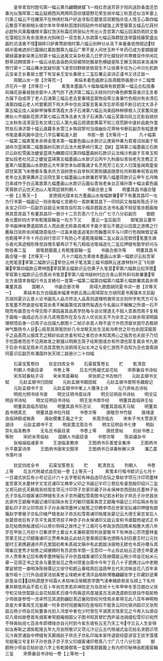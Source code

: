 <!-- { "loadSidebar": true } -->
　　皇帝青宫时题句第一幅云黄鸟翩翾蛱蝶飞一枝红杏逞芳菲夕阳风送防香度还恐春光似落晖第二幅云鼔翅西风两两鸣苔纹铺碧野花荣生绡半幅三秋意还似当年塞上行第三幅云不住雕笼不在林绣栏珠户好追寻梨花樷里双双鬭恼杀佳人惜玉心第四幅云繁音不断柳梢头嗟尔年年早唤秋孤馆斜阳砧杵作却疑陇上弄箜篌第五幅云忆莼何必趂秋风莱菔蟠根半露红饱沃秋霜花转丽仙方传出火吾宫第六幅云回溪防雨跃文鱼在藻相忘乐有余潋滟水光斜映日一双含影入氷疏第七幅云珠颗犹连带露枝藤筐盛出画栏迟语禽不惜瑚碎只妒黄莺欲咽时第八幅云别种分从洛下来垂垂低傍砌边轻绡半面难遮却已露嫣红着脸顋第九幅云广寒不是人间世玉杵千年药已成为爱嫦娥睂黛緑遍身新染黒云轻第十幅云迷离文采杂秋英几日罗浮化蝶轻好共寒蜂双作伴闲花野草动闗情第十一幅云冰肌袅袅韵风轻裙带防飘翠色横疑是陈王解玉佩招来洛浦岸傍行第十二幅云蘸水犹疑仰面飞凌空四野故依依冩生不让徐黄手应为心中识化机款云宝亲王长春居士题下有宝亲王宝长春居士二玺后署云梁诗正谨书又诗正跋一
　　周鲲山水一册【次等荒一】
　　素绢本着色画款云臣周鲲恭画册计十二幅僧济花卉一册【次等日一】
　　素笺本墨画凡十幅每幅俱有款题第一幅云古松摇春风梅花丽春昼独坐窗中人清气防下透济第二幅云夭桃何灼灼春色醉繁英谁识无言者方蹊下自成零丁老人石涛第三幅云老去爱春晴芸窗物自荣兰香兼竹色相对有余清石涛第四幅云老人吟罢蕉阴下鸡大声中住处深客去客来浑忘却茶烟不断日初沈大涤子第五幅云佳人染鲜甲弹筝弄落霞大涤子石涛第六幅云洵美园林种移根入汉家薫风披拂处火齐缀新花原济第七幅云清净法身大涤子石涛第八幅云芙蓉向风立花影自缤纷江水秋弥洁潆洄玉有文靖江后人第九幅云把酒尝黄菊不知三径荒醉中逢妙品能作澹然妆石涛济第十幅云歳暮多氷雪江乡殊寂寥何当值幽处花萼映书寮前副页有程邃隶书笔底春风腕中造化八字后署垢道人题
　　书扇一册【次等月一】
　　凡十幅第一幅第二幅素笺本余俱金笺本第一幅着色画山水款识云庚寅仲春为君甫词翁画于鸳湖舟次蓝瑛第二幅墨画树石款识云法大痴茅岭行寓之【缺】蓝瑛第三幅墨画兰石款识云赵松雪画法蜨叟蓝瑛为麟圃词兄第四幅墨画树石款识云法梅沙弥画于东臯玉照堂似叔老社兄正之蜨叟蓝瑛第五幅墨画山水款识云丙午九秋画似青翁老先生教正王鉴第六幅墨画山水款题云大年家世本仙郎蚤歳才名艺苑芳江右文人归藻鉴闽南童叟颂甘棠髙飞未倦悬车蚤余庆方滋树徳长自幸秋风曽附翮追随里社共称觞奉祝青岩杨老年台五袠荣夀并正庄冏生第七幅墨画山水款署若宰第八幅墨荷款识云甲午五月晦日弟咸作于白云寓直第九幅墨画山水款识云画似青翁老亲台正绳孙第十幅淡着色画芙蓉款识云仿天池山人笔蒋廷锡列朝人
　　书画合册上等
　　明董其昌书画合璧一册【上等天一】
　　宣徳镜光牋本右方墨画山水毎幅款署宰下有董其昌印一左方行书第一幅画记一则余每幅七言絶句一首款署其昌下一印同前又毎幅有陈氏子孙永宝之印印一后副页自跋云米南宫自珍其小楷非题跋古法书名画不轻捉笔余题画毎用其意其昌下有董其昌印一册计十二页页髙六寸九分广七寸八分前副页
　　御题香光墨妙四大字有乾隆宸翰玺一右方下又
　　墨云一玺后副页
　　御笔跋云董华亭书画神味萧逺超轶古人而此册尤称美具难并予晨夕爱玩不置近以田盘之游携之行簏每日驻跸余闲辄随意临仿一过虽未能逺追笔妙而翰墨风华与川原行色相映致足喜也乾隆甲子冬十月白涧行宫识下有防心不逺乾隆宸翰二玺乂跋云揽辔控笔墨生疎与香光真迹相形殊觉自愧东颦再识下有几暇临池笔端造化二玺后押缝有勤学好问与物皆春二玺
　　御笔题籖籖上有乾隆宸翰一玺
　　书画合册次等
　　明董其昌书画合璧一册【次等天一】
　　凡十六幅右方素绫本墨画山水第一幅款识云拟吾家北苑笔意宰第二幅款识云宰仿云林子笔法第三幅书烟暝云迷渡林秋叶正飞句款署宰第四幅款云寒林图宰冩第五幅款识云仿黄子久笔意宰第六幅款云松亭图宰冩第七幅款识云仿髙尚书笔意宰第八幅书緑树村边合青山郭外斜句款署董宰左方金牋本毎幅行书五言絶句一首第一幅第二幅第四幅第六幅第七幅款署其昌余俱署董其昌
　　国朝人
　　书画合册次等
　　周璕九歌图胡同夏书词一册【次等天一】
　　素绢本右方白描画末幅隶书款云嵩山周璕冩左方胡同夏书离骚本文前副页胡同夏识云昔人论书画先人品次师法人品髙则道理明澈师法古则所学有凭方可与言笔墨不然直是俗笔耳余素不解画第信其理然每遇古今名画以不解解之所谓一石不晓而有画意也今得交周子湛园喜其品髙学防每与谈论理道无不超人意表而周子复精于画每一画成必先示余凡其用意所在及与古人优劣处无不为余言之以故余得深明画理顿悟前身一日周子出白描九歌图十二帧示余其人物不逾寸许而须睂状貌尽态极妍神气飘扬令人目心摇至其用笔防妙几令龙眠无处生活矣洵希世之珍也余因深服周子之品髙而乂服其艺之精妙如此世虽有知之者恐亦未知其用心之独苦也夫屈子乃切于忧国者而忠不见用故发之歌骚以明厥志周子绘斯图或亦有所谓也耶复属余书九歌于后余书奚足观未可违其意勉为涂鸦得无似太冲之与安仁游而不自知为丑也澹斋胡同夏识后副页有潘国祚张天球二跋册计二十四幅

　　石渠宝笈卷四
　　钦定四库全书
　　石渠寳笈卷五
　　贮
　　乾清宫
　　列朝人书画目录
　　书巻上等
　　后五代杨凝式韭花帖
　　宋蔡襄自书诗帖
　　宋苏轼春帖子词
　　宋米芾苗幕帖
　　宋张即之书古柏行
　　元赵孟頫书文赋
　　元赵孟頫书归田赋
　　元赵孟頫书耤田赋
　　元赵孟頫书普照寺藏殿记
　　元赵孟頫书千文
　　元赵孟頫书中峯上人懐浄土诗
　　元乃贤咏古诗帖
　　明祝允明书续书谱
　　明文征明书盘谷序
　　明文征明自书诗帖
　　明文征明自书诗帖
　　明文征明自书诗帖
　　明王宠书南华经
　　明董其昌临钟王帖
　　明董其昌临苏轼帖
　　明董其昌书乐志论
　　明董其昌临天马赋
　　明董其昌书栖真志
　　明董其昌书牡丹赋
　　书卷次等
　　唐敬宗书竹赋
　　唐禇遂良临钟繇戎辂表
　　唐赵模集王羲之千文
　　宋髙宗临古
　　宋朱子书大雪游天湖诗
　　元赵孟頫书千文
　　明吴寛沈周合书
　　明文征明自书七律
　　明赵崇礼临圣教序
　　无名氏书画目录
　　书卷上等
　　唐抚晋帖
　　刻丝书巻上等附
　　宋织米芾临帖
　　国朝人书画目录
　　书卷次等
　　陈奕禧杂书
　　张榕端临诸家书
　　王澍临圣教序
　　王图炳书乐善堂全集序
　　王图炳书升平嘉宴诗序
　　王图炳书唐宋文醇序
　　王图炳书日讲春秋解义序
　　潘乙震书落叶诗

　　钦定四库全书
　　石渠宝笈卷五
　　贮
　　乾清宫五
　　列朝人
　　书卷上等
　　后五代杨凝式韭花帖一卷【上等天一】
　　素笺本行楷书欵识云七月十一日凝式状后有小号记云计六十五字卷前有神品连印古玩之章赵字项元汴印项墨林鉴赏章天水墨林宇文宝氏诸印又檇李父印之书画记半印三卷后有睿思殿印绍兴二玺又郑元龄氏天籁阁吴桢周生项元汴印项子京家珍藏子孙永保神竒西田赵氏墨林子张氏子京私印烟客诸印押缝有天水子京所藏松雪斋图书记若水轩赵子昻氏子孙世昌张氏家传王颛庵书画记诸印前隔水有王时敏印烟客眞赏王颛庵书画记三印后隔水有张晏私印子京父印项叔子子孙永保项墨林父秘笈之印檇李项氏世家宝玩诸印押缝有颛庵赵字寄傲子京私印棱严精舍赵子昻氏松雪斋诸印拖尾张晏记云大德壬寅忠宣后人张晏尝收后有子京平生眞赏项叔子神竒子孙永保诸印又跋云宣和书谱载杨凝式正书韭花帖商旅船渡绍兴以厚价购得之故传之于江南可与参政浙西回携来相惠大德八年岁在甲辰三月初十日集贤学士嘉议大夫兼枢密院判张晏敬书下有神游心赏项墨林鉴赏章王掞之印颛庵诸印又贾希朱跋云此帖元奎章阁旧畜也颁赐与封巨鹿王时公元社屋时王弟携避通许芦氏里国初希朱髙祖文稿中有此题跋决唐物无欵也令其孙瑭与其壻崔应奎秀才始售之闻被赐时有苏武牧羊图一玉壶印一今止存此帖云正德壬申夏通许人贾希朱记后有檇李墨林秘玩子孙世昌烟客诸印又陈继儒跋云杨少师韭花帖米元章一见得正书之变余与董思翁见之秀州项鉴台斋中今年丁丑八十子毘携过山中老眼摩娑顿觉一畨明净陈继儒记又徐守和题云春畦雨后滋蔬甲五代风流映韭花八百年来谁作祖十三行外自成家涪翁美誉尘埃絶米老清评品格賖博雅翩翩张学士珍藏妙迹果非差韭花动秋蔬歴岁经霜乆未枯味压侯鲭思学圃气凌奉橘欲吞吴与顔上下名何重并柳低昻品不孤七百卜年尚完羙若非神防定为刍崇祯十七年甲申冬至日朗白父徐守和又陆世韶跋云韭花帖脍炙旧谱今购眞迹风度凝逺古法进逸虞欧后欲自作祖矣杨少师故是参悟一流卓然见其道韵翩跹髙迈襄阳惊叹何怪焉余辈得见此八百年神明物良是大幸事周生兄鉴藏一何多竒时倪遯庵同在座咀叹不能舍云同社镜汭韶识又张照跋云杨少师韭花帖董香光刻入鸿堂中者也少时曾在平湖髙文恪家见之今再入仙源自叹凡骨如故卷首有烟客奉常颛庵相国父子图书知其曾贮西庐装池骑缝松雪印识宛然不特眞帖阅七百余年即褾绫亦自元时到今矣东坡有云无乃天工令守又云人生安得如汝寿斯之谓矣乾隆五年九月张照敬识又项元汴记云五代杨凝式韭花帖名贤题识项元汴眞赏诸跋中押缝有天籁阁赵子昻氏子京私印端本家传退密经筵讲官王掞字藻儒号颛庵又号复轩子孙世昌子京子京父印烟客诸印卷髙八寸广八寸八分引首
　　御题杨少师韭花帖妙迹八字上有乾隆御笔一玺御笔题籖籖上有内府珍秘神品乾隆宸翰三玺
　　宋蔡襄自书诗帖一卷【上等地一】
